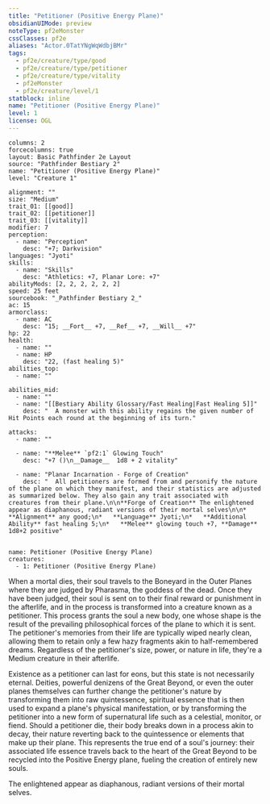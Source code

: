 ```yaml
---
title: "Petitioner (Positive Energy Plane)"
obsidianUIMode: preview
noteType: pf2eMonster
cssClasses: pf2e
aliases: "Actor.0TatYNgWqWdbjBMr" 
tags:
  - pf2e/creature/type/good
  - pf2e/creature/type/petitioner
  - pf2e/creature/type/vitality
  - pf2eMonster
  - pf2e/creature/level/1
statblock: inline
name: "Petitioner (Positive Energy Plane)"
level: 1
license: OGL
---
```


```statblock
columns: 2
forcecolumns: true
layout: Basic Pathfinder 2e Layout
source: "Pathfinder Bestiary 2"
name: "Petitioner (Positive Energy Plane)"
level: "Creature 1"

alignment: ""
size: "Medium"
trait_01: [[good]]
trait_02: [[petitioner]]
trait_03: [[vitality]]
modifier: 7
perception:
  - name: "Perception"
    desc: "+7; Darkvision"
languages: "Jyoti"
skills:
  - name: "Skills"
    desc: "Athletics: +7, Planar Lore: +7"
abilityMods: [2, 2, 2, 2, 2, 2]
speed: 25 feet
sourcebook: "_Pathfinder Bestiary 2_"
ac: 15
armorclass:
  - name: AC
    desc: "15; __Fort__ +7, __Ref__ +7, __Will__ +7"
hp: 22
health:
  - name: ""
  - name: HP
    desc: "22, (fast healing 5)"
abilities_top:
  - name: ""

abilities_mid:
  - name: ""
  - name: "[[Bestiary Ability Glossary/Fast Healing|Fast Healing 5]]"
    desc: "  A monster with this ability regains the given number of Hit Points each round at the beginning of its turn."

attacks:
  - name: ""

  - name: "**Melee** `pf2:1` Glowing Touch"
    desc: "+7 ()\n__Damage__  1d8 + 2 vitality"

  - name: "Planar Incarnation - Forge of Creation"
    desc: "  All petitioners are formed from and personify the nature of the plane on which they manifest, and their statistics are adjusted as summarized below. They also gain any trait associated with creatures from their plane.\n\n**Forge of Creation** The enlightened appear as diaphanous, radiant versions of their mortal selves\n\n*   **Alignment** any good;\n*   **Language** Jyoti;\n*   **Additional Ability** fast healing 5;\n*   **Melee** glowing touch +7, **Damage** 1d8+2 positive"
 
```

```encounter-table
name: Petitioner (Positive Energy Plane)
creatures:
  - 1: Petitioner (Positive Energy Plane)
```



When a mortal dies, their soul travels to the Boneyard in the Outer Planes where they are judged by Pharasma, the goddess of the dead. Once they have been judged, their soul is sent on to their final reward or punishment in the afterlife, and in the process is transformed into a creature known as a petitioner. This process grants the soul a new body, one whose shape is the result of the prevailing philosophical forces of the plane to which it is sent. The petitioner's memories from their life are typically wiped nearly clean, allowing them to retain only a few hazy fragments akin to half-remembered dreams. Regardless of the petitioner's size, power, or nature in life, they're a Medium creature in their afterlife.

Existence as a petitioner can last for eons, but this state is not necessarily eternal. Deities, powerful denizens of the Great Beyond, or even the outer planes themselves can further change the petitioner's nature by transforming them into raw quintessence, spiritual essence that is then used to expand a plane's physical manifestation, or by transforming the petitioner into a new form of supernatural life such as a celestial, monitor, or fiend. Should a petitioner die, their body breaks down in a process akin to decay, their nature reverting back to the quintessence or elements that make up their plane. This represents the true end of a soul's journey: their associated life essence travels back to the heart of the Great Beyond to be recycled into the Positive Energy plane, fueling the creation of entirely new souls.

The enlightened appear as diaphanous, radiant versions of their mortal selves.
